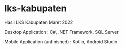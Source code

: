 # lks-kabupaten
Hasil LKS Kabupaten Maret 2022


Desktop Application : C#, .NET Framework, SQL Server

Mobile Application (unfinished) : Kotlin, Android Studio
